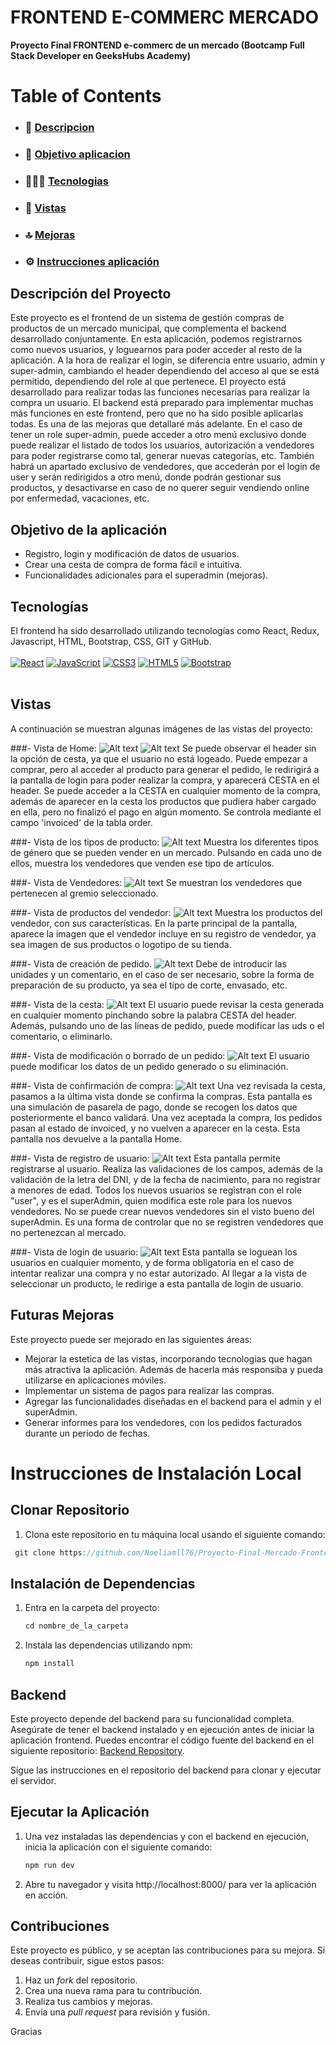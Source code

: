 

<h1>  FRONTEND E-COMMERC MERCADO  </h1>

**Proyecto Final FRONTEND e-commerc de un mercado  (Bootcamp Full Stack Developer en GeeksHubs Academy)**



# Table of Contents

- ### 🚀 [Descripcion](#descripción-del-proyecto)
- ### 🎯 [Objetivo aplicacion](#objetivo-de-la-aplicación)
- ### 👩🏽‍💻 [Tecnologias](#tecnologías)
- ### 👀 [Vistas](#vistas)
- ### 🔝 [Mejoras](#futuras-mejoras)
- ### ⚙️ [Instrucciones aplicación](#instrucciones-de-instalación-local)






## Descripción del Proyecto

Este proyecto es el frontend de un sistema de gestión compras de productos de un mercado municipal, que complementa el backend desarrollado conjuntamente.
 En esta aplicación, podemos registrarnos como nuevos usuarios, y loguearnos para poder acceder al resto de la aplicación.
 A la hora de realizar el login, se diferencia entre usuario, admin y super-admin, cambiando el header dependiendo del acceso al que se está permitido, dependiendo del role al que pertenece.
 El proyecto está desarrollado para realizar todas las funciones necesarias para realizar la compra un usuario. El backend está preparado para implementar muchas más funciones en este frontend, pero que no ha sido posible aplicarlas todas. Es una de las mejoras que detallaré más adelante.
 En el caso de tener un role super-admin, puede acceder a otro menú exclusivo donde puede realizar el listado de todos los usuarios, autorización a vendedores para poder registrarse como tal, generar nuevas categorías, etc.
 También habrá un apartado exclusivo de vendedores, que accederán por el login de user y serán redirigidos a otro menú, donde podrán gestionar sus productos, y desactivarse en caso de no querer seguir vendiendo online por enfermedad, vacaciones, etc.


## Objetivo de la aplicación

- Registro, login y modificación de datos de usuarios.
- Crear una cesta de compra de forma fácil e intuitiva.
- Funcionalidades adicionales para el superadmin (mejoras).


## Tecnologías

El frontend ha sido desarrollado utilizando tecnologías como React, Redux,  Javascript, HTML, Bootstrap, CSS, GIT y GitHub.
</br>
</br>
[![React](https://img.shields.io/badge/React-61DAFB?style=for-the-badge&logo=react&logoColor=white&labelColor=101010)]()
[![JavaScript](https://img.shields.io/badge/JavaScript-F7DF1E?style=for-the-badge&logo=javascript&logoColor=white&labelColor=101010)]()
[![CSS3](https://img.shields.io/badge/CSS3-1572B6?style=for-the-badge&logo=css3&logoColor=white&labelColor=101010)]()
[![HTML5](https://img.shields.io/badge/HTML5-E34F26?style=for-the-badge&logo=html5&logoColor=white&labelColor=101010)]()
[![Bootstrap](https://img.shields.io/badge/Bootstrap-7952B3?style=for-the-badge&logo=bootstrap&logoColor=white&labelColor=101010)]()
</br>
</br>

## Vistas

A continuación se muestran algunas imágenes de las vistas del proyecto:

###- Vista de Home:
![Alt text](./public/image/front-inicio-1.png)
![Alt text](./public/image/front-inicio-2.png)
Se puede observar el header sin la opción de cesta, ya que el usuario no está logeado. Puede empezar a comprar, pero al acceder al producto para generar el pedido, le redirigirá a la pantalla de login para poder realizar la compra, y aparecerá CESTA en el header.
Se puede acceder a la CESTA en cualquier momento de la compra, además de aparecer en la cesta los productos que pudiera haber cargado en ella, pero no finalizó el pago en algún momento.
Se controla mediante el campo 'invoiced' de la tabla order.


###- Vista de los tipos de producto:
![Alt text](./public/image/comprar-guild.png)
Muestra los diferentes tipos de género que se pueden vender en un mercado.
Pulsando en cada uno de ellos, muestra los vendedores que venden ese tipo de artículos.


###- Vista de Vendedores:
![Alt text](./public/image/menu-vendedores-gremio.png)
Se muestran los vendedores que pertenecen al gremio seleccionado.

###- Vista de productos del vendedor:
![Alt text](./public/image/productos-vendedor.png)
Muestra los productos del vendedor, con sus características. En la parte principal de la pantalla, aparece la imagen que el vendedor incluye en su registro de vendedor, ya sea imagen de sus productos o logotipo de su tienda.


###- Vista de creación de pedido. 
![Alt text](./public/image/crear-order.png)
Debe de introducir las unidades y un comentario, en el caso de ser necesario, sobre la forma de preparación de su producto, ya sea el tipo de corte, envasado, etc.

###- Vista de la cesta:
![Alt text](./public/image/vista-cesta.png)
El usuario puede revisar la cesta generada en cualquier momento pinchando sobre la palabra CESTA del header.
Además, pulsando uno de las líneas de pedido, puede modificar las uds o el comentario, o eliminarlo.

###- Vista de modificación o borrado de un pedido:
![Alt text](./public/image/modificar-borrar-pedido.png)
El usuario puede modificar los datos de un pedido generado o su eliminación.

###- Vista de confirmación de compra:
![Alt text](./public/image/confirm-basket.png)
Una vez revisada la cesta, pasamos a la última vista donde se confirma la compras.
Esta pantalla es una simulación de pasarela de pago, donde se recogen los datos que posteriormente el banco validará. 
Una vez aceptada la compra, los pedidos pasan al estado de invoiced, y no vuelven a aparecer en la cesta.
Esta pantalla nos devuelve a la pantalla Home.

###- Vista de registro de usuario:
![Alt text](./public/image/user-register.png)
Esta pantalla permite registrarse al usuario.
Realiza las validaciones de los campos, además de la validación de la letra del DNI, y de la fecha de nacimiento, para no registrar a menores de edad.
Todos los nuevos usuarios se registran con el role "user", y es el superAdmin, quien modifica este role para los nuevos vendedores.
No se puede crear nuevos vendedores sin el visto bueno del superAdmin. Es una forma de controlar que no se registren vendedores que no pertenezcan al mercado.

###- Vista de login de usuario:
![Alt text](./public/image/user-login.png)
Esta pantalla se loguean los usuarios en cualquier momento, y de forma obligatoria en el caso de intentar realizar una compra y no estar autorizado.
Al llegar a la vista de seleccionar un producto, le redirige a esta pantalla de login de usuario.



## Futuras Mejoras

Este proyecto puede ser mejorado en las siguientes áreas:

- Mejorar la estetica de las vistas, incorporando tecnologias que hagan más atractiva la aplicación. Además de hacerla más responsiba y pueda utilizarse en aplicaciones móviles.
- Implementar un sistema de pagos para realizar las compras.
- Agregar las funcionalidades diseñadas en el backend para el admin y el superAdmin.
- Generar informes para los vendedores, con los pedidos facturados durante un periodo de fechas.


# Instrucciones de Instalación Local

## Clonar Repositorio

1. Clona este repositorio en tu máquina local usando el siguiente comando:

```jsx
 git clone https://github.com/Noeliamll76/Proyecto-Final-Mercado-Frontend

```

## Instalación de Dependencias

1. Entra en la carpeta del proyecto:
    
    ```jsx
    cd nombre_de_la_carpeta
    
    ```
    
2. Instala las dependencias utilizando npm:
    
    ```bash
    npm install
    
    ```


## Backend

Este proyecto depende del backend para su funcionalidad completa. Asegúrate de tener el backend instalado y en ejecución antes de iniciar la aplicación frontend. Puedes encontrar el código fuente del backend en el siguiente repositorio: [Backend Repository](https://github.com/Noeliamll76/Proyecto-Final-Mercado-backend).

Sigue las instrucciones en el repositorio del backend para clonar y ejecutar el servidor.

## Ejecutar la Aplicación

1. Una vez instaladas las dependencias y con el backend en ejecución, inicia la aplicación con el siguiente comando:
    
    ```bash
    npm run dev
    ```
    
2. Abre tu navegador y visita http://localhost:8000/ para ver la aplicación en acción.

## Contribuciones

Este proyecto es público, y se aceptan las contribuciones para su mejora. Si deseas contribuir, sigue estos pasos:

1. Haz un *fork* del repositorio.
2. Crea una nueva rama para tu contribución.
3. Realiza tus cambios y mejoras.
4. Envía una *pull request* para revisión y fusión.

Gracias
